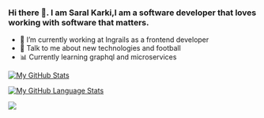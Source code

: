 ### Hi there 👋. I am Saral Karki,I am a software developer that loves working with software that matters.



- 🌱 I’m currently working at Ingrails as a frontend developer
- 💬 Talk to me about new technologies and football
- 📊 Currently learning graphql and microservices


[![My GitHub Stats](https://github-readme-stats.vercel.app/api/?username=Saral33&count_private=true&theme=tokyonight&showicons=true)]()

[![My GitHub Language Stats](https://github-readme-stats.vercel.app/api/top-langs/?username=Saral33&langs_count=6&theme=tokyonight)]()

![](https://komarev.com/ghpvc/?username=Saral33&color=green)
